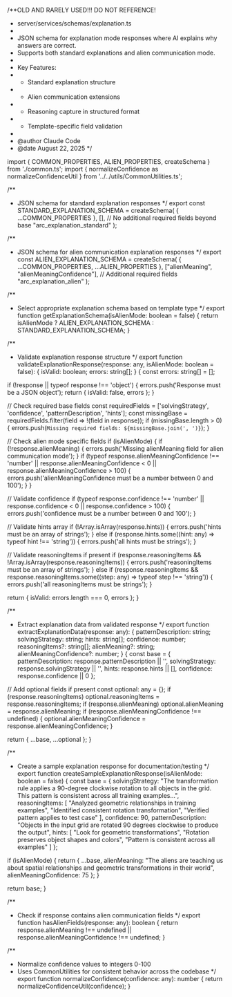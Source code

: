 /**OLD AND RARELY USED!!!  DO NOT REFERENCE!
 * server/services/schemas/explanation.ts
 * 
 * JSON schema for explanation mode responses where AI explains why answers are correct.
 * Supports both standard explanations and alien communication mode.
 * 
 * Key Features:
 * - Standard explanation structure
 * - Alien communication extensions
 * - Reasoning capture in structured format  
 * - Template-specific field validation
 * 
 * @author Claude Code
 * @date August 22, 2025
 */

import { 
  COMMON_PROPERTIES,
  ALIEN_PROPERTIES,
  createSchema
} from './common.ts';
import { normalizeConfidence as normalizeConfidenceUtil } from '../../utils/CommonUtilities.ts';

/**
 * JSON schema for standard explanation responses
 */
export const STANDARD_EXPLANATION_SCHEMA = createSchema(
  {
    ...COMMON_PROPERTIES
  },
  [], // No additional required fields beyond base
  "arc_explanation_standard"
);

/**
 * JSON schema for alien communication explanation responses
 */
export const ALIEN_EXPLANATION_SCHEMA = createSchema(
  {
    ...COMMON_PROPERTIES,
    ...ALIEN_PROPERTIES
  },
  ["alienMeaning", "alienMeaningConfidence"], // Additional required fields
  "arc_explanation_alien"
);

/**
 * Select appropriate explanation schema based on template type
 */
export function getExplanationSchema(isAlienMode: boolean = false) {
  return isAlienMode ? ALIEN_EXPLANATION_SCHEMA : STANDARD_EXPLANATION_SCHEMA;
}

/**
 * Validate explanation response structure
 */
export function validateExplanationResponse(response: any, isAlienMode: boolean = false): {
  isValid: boolean;
  errors: string[];
} {
  const errors: string[] = [];
  
  if (!response || typeof response !== 'object') {
    errors.push('Response must be a JSON object');
    return { isValid: false, errors };
  }
  
  // Check required base fields
  const requiredFields = ['solvingStrategy', 'confidence', 'patternDescription', 'hints'];
  const missingBase = requiredFields.filter(field => !(field in response));
  if (missingBase.length > 0) {
    errors.push(`Missing required fields: ${missingBase.join(', ')}`);
  }
  
  // Check alien mode specific fields
  if (isAlienMode) {
    if (!response.alienMeaning) {
      errors.push('Missing alienMeaning field for alien communication mode');
    }
    if (typeof response.alienMeaningConfidence !== 'number' || 
        response.alienMeaningConfidence < 0 || 
        response.alienMeaningConfidence > 100) {
      errors.push('alienMeaningConfidence must be a number between 0 and 100');
    }
  }
  
  // Validate confidence
  if (typeof response.confidence !== 'number' || response.confidence < 0 || response.confidence > 100) {
    errors.push('confidence must be a number between 0 and 100');
  }
  
  // Validate hints array
  if (!Array.isArray(response.hints)) {
    errors.push('hints must be an array of strings');
  } else if (response.hints.some((hint: any) => typeof hint !== 'string')) {
    errors.push('all hints must be strings');
  }
  
  // Validate reasoningItems if present
  if (response.reasoningItems && !Array.isArray(response.reasoningItems)) {
    errors.push('reasoningItems must be an array of strings');
  } else if (response.reasoningItems && response.reasoningItems.some((step: any) => typeof step !== 'string')) {
    errors.push('all reasoningItems must be strings');
  }
  
  return {
    isValid: errors.length === 0,
    errors
  };
}

/**
 * Extract explanation data from validated response
 */
export function extractExplanationData(response: any): {
  patternDescription: string;
  solvingStrategy: string;
  hints: string[];
  confidence: number;
  reasoningItems?: string[];
  alienMeaning?: string;
  alienMeaningConfidence?: number;
} {
  const base = {
    patternDescription: response.patternDescription || '',
    solvingStrategy: response.solvingStrategy || '',
    hints: response.hints || [],
    confidence: response.confidence || 0
  };
  
  // Add optional fields if present
  const optional: any = {};
  if (response.reasoningItems) optional.reasoningItems = response.reasoningItems;
  if (response.alienMeaning) optional.alienMeaning = response.alienMeaning;
  if (response.alienMeaningConfidence !== undefined) {
    optional.alienMeaningConfidence = response.alienMeaningConfidence;
  }
  
  return { ...base, ...optional };
}

/**
 * Create a sample explanation response for documentation/testing
 */
export function createSampleExplanationResponse(isAlienMode: boolean = false) {
  const base = {
    solvingStrategy: "The transformation rule applies a 90-degree clockwise rotation to all objects in the grid. This pattern is consistent across all training examples...",
    reasoningItems: [
      "Analyzed geometric relationships in training examples",
      "Identified consistent rotation transformation",
      "Verified pattern applies to test case"
    ],
    confidence: 90,
    patternDescription: "Objects in the input grid are rotated 90 degrees clockwise to produce the output",
    hints: [
      "Look for geometric transformations",
      "Rotation preserves object shapes and colors",
      "Pattern is consistent across all examples"
    ]
  };
  
  if (isAlienMode) {
    return {
      ...base,
      alienMeaning: "The aliens are teaching us about spatial relationships and geometric transformations in their world",
      alienMeaningConfidence: 75
    };
  }
  
  return base;
}

/**
 * Check if response contains alien communication fields
 */
export function hasAlienFields(response: any): boolean {
  return response.alienMeaning !== undefined || response.alienMeaningConfidence !== undefined;
}

/**
 * Normalize confidence values to integers 0-100
 * Uses CommonUtilities for consistent behavior across the codebase
 */
export function normalizeConfidence(confidence: any): number {
  return normalizeConfidenceUtil(confidence);
}